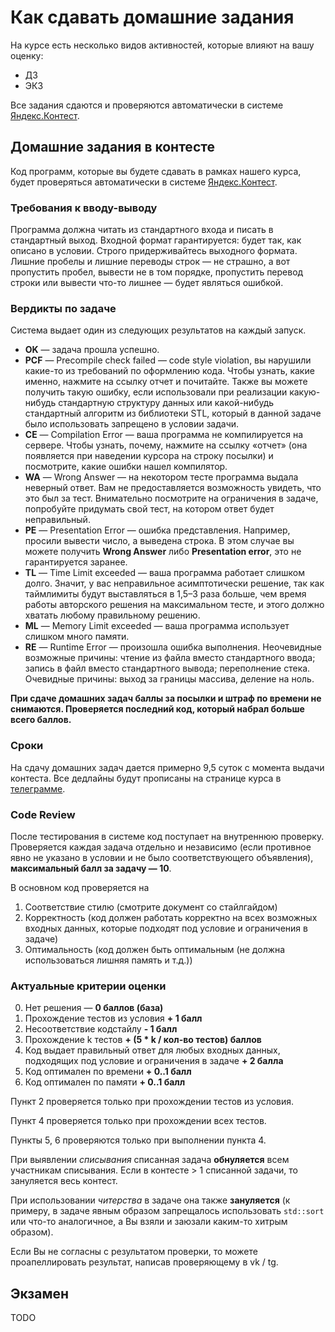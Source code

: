 # Как сдавать домашние задания

На курсе есть несколько видов активностей, которые влияют на вашу оценку:
* ДЗ
* ЭКЗ

Все задания сдаются и проверяются автоматически в системе [Яндекс.Контест](https://contest.yandex.ru).

## Домашние задания в контесте
Код программ, которые вы будете сдавать в рамках нашего курса, будет проверяться автоматически в системе [Яндекс.Контест](https://contest.yandex.ru).

### Требования к вводу-выводу
Программа должна читать из стандартного входа и писать в стандартный выход. Входной формат гарантируется: будет так, как описано в условии. Строго придерживайтесь выходного формата. Лишние пробелы и лишние переводы строк &mdash; не страшно, а вот пропустить пробел, вывести не в том порядке, пропустить перевод строки или вывести что-то лишнее &mdash; будет являться ошибкой.

### Вердикты по задаче

Система выдает один из следующих результатов на каждый запуск.

* **OK** &mdash; задача прошла успешно.
* **PCF** &mdash; Precompile check failed &mdash; code style violation, вы нарушили какие-то из требований по оформлению кода. Чтобы узнать, какие именно, нажмите на ссылку отчет и почитайте. Также вы можете получить такую ошибку, если использовали при реализации какую-нибудь стандартную структуру данных или какой-нибудь стандартный алгоритм из библиотеки STL, который в данной задаче было использовать запрещено в условии задачи.
* **CE** &mdash; Compilation Error &mdash; ваша программа не компилируется на сервере. Чтобы узнать, почему, нажмите на ссылку «отчет» (она появляется при наведении курсора на строку посылки) и посмотрите, какие ошибки нашел компилятор.
* **WA** &mdash; Wrong Answer &mdash; на некотором тесте программа выдала неверный ответ. Вам не предоставляется возможность увидеть, что это был за тест. Внимательно посмотрите на ограничения в задаче, попробуйте придумать свой тест, на котором ответ будет неправильный.
* **PE** &mdash; Presentation Error &mdash; ошибка представления. Например, просили вывести число, а выведена строка. В этом случае вы можете получить **Wrong Answer** либо **Presentation error**, это не гарантируется заранее.
* **TL** &mdash; Time Limit exceeded &mdash; ваша программа работает слишком долго. Значит, у вас неправильное асимптотически решение, так как таймлимиты будут выставляться в 1,5&ndash;3 раза больше, чем время работы авторского решения на максимальном тесте, и этого должно хватать любому правильному решению.
* **ML** &mdash; Memory Limit exceeded &mdash; ваша программа использует слишком много памяти.
* **RE** &mdash; Runtime Error &mdash; произошла ошибка выполнения. Неочевидные возможные причины: чтение из файла вместо стандартного ввода; запись в файл вместо стандартного вывода; переполнение стека. Очевидные причины: выход за границы массива, деление на ноль.

**При сдаче домашних задач баллы за посылки и штраф по времени не снимаются. Проверяется последний код, который набрал больше всего баллов.**

### Сроки

На сдачу домашних задач дается примерно 9,5 суток с момента выдачи контеста.
Все дедлайны будут прописаны на странице курса в [телеграмме](https://t.me/joinchat/SfAuVWFPPwYwNjk6).

### Code Review

После тестирования в системе код поступает на внутреннюю проверку. Проверяется каждая задача отдельно и независимо (если противное явно не указано в условии и не было соответствующего объявления), **максимальный балл за задачу &mdash; 10**.

В основном код проверяется на
1. Соответствие стилю (смотрите документ со стайлгайдом)
2. Корректность (код должен работать корректно на всех возможных входных данных, которые подходят под условие и ограничения в задаче)
3. Оптимальность (код должен быть оптимальным (не должна использоваться лишняя память и т.д.))

### Актуальные критерии оценки

0. Нет решения &mdash; **0 баллов (база)**
1. Прохождение тестов из условия **+ 1 балл**
2. Несоответствие кодстайлу **- 1 балл**
3. Прохождение k тестов **+ (5 * k / кол-во тестов) баллов**
4. Код выдает правильный ответ для любых входных данных, подходящих под условие и ограничения в задаче **+ 2 балла**
5. Код оптимален по времени **+ 0..1 балл**
6. Код оптимален по памяти **+ 0..1 балл**

Пункт 2 проверяется только при прохождении тестов из условия.

Пункт 4 проверяется только при прохождении всех тестов.

Пункты 5, 6 проверяются только при выполнении пункта 4.

При выявлении *списывания* списанная задача **обнуляется** всем участникам списывания. Если в контесте > 1 списанной задачи, то зануляется весь контест.

При использовании *читерства* в задаче она также **зануляется** (к примеру, в задаче явным образом запрещалось использовать `std::sort` или что-то аналогичное, а Вы взяли и заюзали каким-то хитрым образом).

Если Вы не согласны с результатом проверки, то можете проапеллировать результат, написав проверяющему в vk / tg.

## Экзамен
TODO
